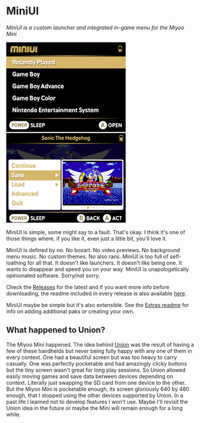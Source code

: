 # MiniUI

_MiniUI is a custom launcher and integrated in-game menu for the Miyoo Mini_

<img src="github/main.png" width=320 /> <img src="github/menu.png" width=320 />

MiniUI is simple, some might say to a fault. That's okay. I think it's one of those things where, if you like it, even just a little bit, you'll love it.

MiniUI is defined by no. No boxart. No video previews. No background menu music. No custom themes. No also rans. MiniUI is too full of self-loathing for all that. It doesn't like launchers. It doesn't like being one. It wants to disappear and speed you on your way. MiniUI is unapologetically opinionated software. Sorry/not sorry. 

Check the [Releases](https://github.com/shauninman/MiniUI/releases) for the latest and if you want more info before downloading, the readme included in every release is also available [here](https://github.com/shauninman/MiniUI/tree/main/skeleton). 

MiniUI maybe be simple but it's also extensible. See the [Extras readme](https://github.com/shauninman/MiniUI/tree/main/extras) for info on adding additional paks or creating your own.

## What happened to Union?

The Miyoo Mini happened. The idea behind [Union](https://github.com/shauninman/Union) was the result of having a few of these handhelds but never being fully happy with any one of them in every context. One had a beautiful screen but was too heavy to carry casually. One was perfectly pocketable and had amazingly clicky buttons but the tiny screen wasn't great for long play sessions. So Union allowed easily moving games and save data between devices depending on context. Literally just swapping the SD card from one device to the other. But the Miyoo Mini is pocketable enough, its screen gloriously 640 by 480 enough, that I stopped using the other devices supported by Union. In a past life I learned not to develop features I won't use. Maybe I'll revisit the Union idea in the future or maybe the Mini will remain enough for a long while.